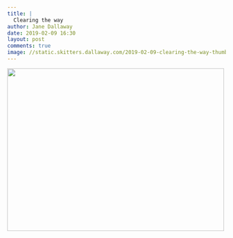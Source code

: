 ```yaml
---
title: |
  Clearing the way
author: Jane Dallaway
date: 2019-02-09 16:30
layout: post
comments: true
image: //static.skitters.dallaway.com/2019-02-09-clearing-the-way-thumb-1-IMG-8360.JPG
---
```


<div>
        <a href="//static.skitters.dallaway.com/2019-02-09-clearing-the-way-fullsize-1-IMG-8360.JPG">
          <img src="//static.skitters.dallaway.com/2019-02-09-clearing-the-way-thumb-1-IMG-8360.JPG" width="500" height="375"/>
        </a>
      </div>


  
      